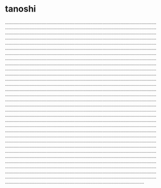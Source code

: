 # tanoshi

......................................................................................................................................................................................................................................................................................................................................................................................................................................................................................................................................................................................................................................................................................................................................................................................................................................................................................................................................................................................................................................................................................................................................................................................................................................................................................................................................................................................................................................................................................................................................................................................................................................................................................................................................................................................................................................................................................................................................................................................................................................................................................................................................................................................................................................................................................................................................................................................................................................................................................................................................................................................................................................................................................................................................................................................................................................................................................................................................................................................................................................................................................................................................................................................................................................................................................................................................................................................................................................................................................................................................................................................................................................................................................................................................................................................................................................................................................................................................................................................................................................................................................................................